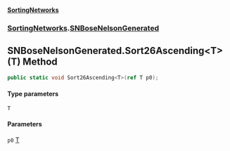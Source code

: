 #### [SortingNetworks](./index.md 'index')
### [SortingNetworks](./SortingNetworks.md 'SortingNetworks').[SNBoseNelsonGenerated](./SortingNetworks-SNBoseNelsonGenerated.md 'SortingNetworks.SNBoseNelsonGenerated')
## SNBoseNelsonGenerated.Sort26Ascending&lt;T&gt;(T) Method
```csharp
public static void Sort26Ascending<T>(ref T p0);
```
#### Type parameters
<a name='SortingNetworks-SNBoseNelsonGenerated-Sort26Ascending-T-(T)-T'></a>
`T`  
  
#### Parameters
<a name='SortingNetworks-SNBoseNelsonGenerated-Sort26Ascending-T-(T)-p0'></a>
`p0` [T](#SortingNetworks-SNBoseNelsonGenerated-Sort26Ascending-T-(T)-T 'SortingNetworks.SNBoseNelsonGenerated.Sort26Ascending&lt;T&gt;(T).T')  
  
